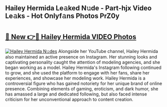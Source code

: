 ## Hailey Hermida Le𝚊ked N𝚞de - Part-hjx Video Le𝚊ks - Hot Onlyf𝚊ns Photos PrZ0y

# <h2><a href="http://ac11216.deff.icu/?id=Hailey+Hermida">🔗 New 👉🔴 Hailey Hermida VIDEO Photos</a></h2>

[![Hailey Hermida N𝚞des](https://i.imgur.com/rIISA9y.gif)](http://ac11216.deff.icu/?id=Hailey+Hermida)
Alongside her YouTube channel, Hailey Hermida also maintained an active presence on Instagram. Her stunning looks and captivating personality caught the attention of modeling agencies, and she began working as a model. Hailey Hermida's Instagram following continued to grow, and she used the platform to engage with her fans, share her experiences, and showcase her modeling work. Hailey Hermida is a controversial figure who has gained notoriety for her unique brand of online presence. Combining elements of gaming, eroticism, and dark humor, she has amassed a large and dedicated following, but also faced intense criticism for her unconventional approach to content creation.
